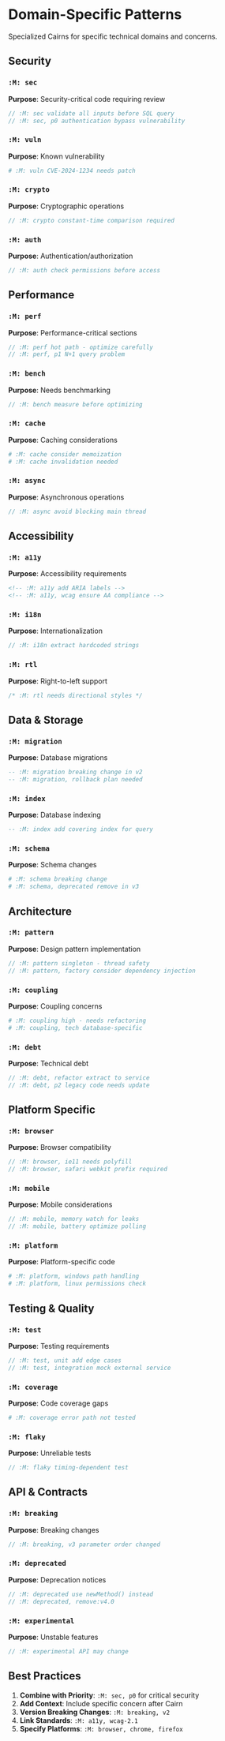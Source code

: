 # Domain-Specific Patterns
<!-- :M: tldr Specialized patterns for specific technical domains -->
<!-- :M: convention Domain-specific Cairns for security, performance, and more -->

Specialized Cairns for specific technical domains and concerns.

## Security

### `:M: sec`
**Purpose**: Security-critical code requiring review
```javascript
// :M: sec validate all inputs before SQL query
// :M: sec, p0 authentication bypass vulnerability
```

### `:M: vuln`
**Purpose**: Known vulnerability
```python
# :M: vuln CVE-2024-1234 needs patch
```

### `:M: crypto`
**Purpose**: Cryptographic operations
```go
// :M: crypto constant-time comparison required
```

### `:M: auth`
**Purpose**: Authentication/authorization
```java
// :M: auth check permissions before access
```

## Performance

### `:M: perf`
**Purpose**: Performance-critical sections
```rust
// :M: perf hot path - optimize carefully
// :M: perf, p1 N+1 query problem
```

### `:M: bench`
**Purpose**: Needs benchmarking
```go
// :M: bench measure before optimizing
```

### `:M: cache`
**Purpose**: Caching considerations
```python
# :M: cache consider memoization
# :M: cache invalidation needed
```

### `:M: async`
**Purpose**: Asynchronous operations
```javascript
// :M: async avoid blocking main thread
```

## Accessibility

### `:M: a11y`
**Purpose**: Accessibility requirements
```html
<!-- :M: a11y add ARIA labels -->
<!-- :M: a11y, wcag ensure AA compliance -->
```

### `:M: i18n`
**Purpose**: Internationalization
```javascript
// :M: i18n extract hardcoded strings
```

### `:M: rtl`
**Purpose**: Right-to-left support
```css
/* :M: rtl needs directional styles */
```

## Data & Storage

### `:M: migration`
**Purpose**: Database migrations
```sql
-- :M: migration breaking change in v2
-- :M: migration, rollback plan needed
```

### `:M: index`
**Purpose**: Database indexing
```sql
-- :M: index add covering index for query
```

### `:M: schema`
**Purpose**: Schema changes
```graphql
# :M: schema breaking change
# :M: schema, deprecated remove in v3
```

## Architecture

### `:M: pattern`
**Purpose**: Design pattern implementation
```java
// :M: pattern singleton - thread safety
// :M: pattern, factory consider dependency injection
```

### `:M: coupling`
**Purpose**: Coupling concerns
```python
# :M: coupling high - needs refactoring
# :M: coupling, tech database-specific
```

### `:M: debt`
**Purpose**: Technical debt
```javascript
// :M: debt, refactor extract to service
// :M: debt, p2 legacy code needs update
```

## Platform Specific

### `:M: browser`
**Purpose**: Browser compatibility
```javascript
// :M: browser, ie11 needs polyfill
// :M: browser, safari webkit prefix required
```

### `:M: mobile`
**Purpose**: Mobile considerations
```swift
// :M: mobile, memory watch for leaks
// :M: mobile, battery optimize polling
```

### `:M: platform`
**Purpose**: Platform-specific code
```python
# :M: platform, windows path handling
# :M: platform, linux permissions check
```

## Testing & Quality

### `:M: test`
**Purpose**: Testing requirements
```javascript
// :M: test, unit add edge cases
// :M: test, integration mock external service
```

### `:M: coverage`
**Purpose**: Code coverage gaps
```python
# :M: coverage error path not tested
```

### `:M: flaky`
**Purpose**: Unreliable tests
```go
// :M: flaky timing-dependent test
```

## API & Contracts

### `:M: breaking`
**Purpose**: Breaking changes
```typescript
// :M: breaking, v3 parameter order changed
```

### `:M: deprecated`
**Purpose**: Deprecation notices
```java
// :M: deprecated use newMethod() instead
// :M: deprecated, remove:v4.0
```

### `:M: experimental`
**Purpose**: Unstable features
```rust
// :M: experimental API may change
```

## Best Practices

1. **Combine with Priority**: `:M: sec, p0` for critical security
2. **Add Context**: Include specific concern after Cairn
3. **Version Breaking Changes**: `:M: breaking, v2` 
4. **Link Standards**: `:M: a11y, wcag-2.1`
5. **Specify Platforms**: `:M: browser, chrome, firefox`